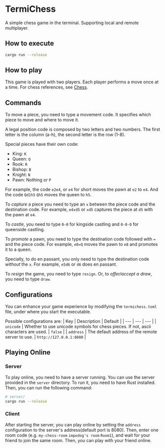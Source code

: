 # TermiChess

A simple chess game in the terminal. Supporting local and remote multiplayer.

## How to execute

```bash
cargo run --release
```

## How to play

This game is played with two players. Each player performs a move once at a time. For chess references, see [Chess](https://en.wikipedia.org/wiki/Chess).

## Commands

To move a piece, you need to type a movement code. It specifies which piece to move and where to move it.

A legal position code is composed by two letters and two numbers. The first letter is the column (a-h), the second letter is the row (1-8).

Special pieces have their own code:
- King: `K`
- Queen: `Q`
- Rook: `R`
- Bishop: `B`
- Knight: `N`
- Pawn: Nothing or `P`

For example, the code `e2e4`, or `e4` for short moves the pawn at `e2` to `e4`. And the code `Qd1h5` `Qh5` moves the queen to `h5`.

To *capture* a piece you need to type an `x` between the piece code and the destination code. For example, `e4xd5` or `xd5` captures the piece at `d5` with the pawn at `e4`.

To *castle*, you need to type `0-0` for kingside castling and `0-0-0` for queenside castling.

To *promote* a pawn, you need to type the destination code followed with `=` and the piece code. For example, `e8=Q` moves the pawn to `e8` and promotes it to a queen.

Specially, to do en passant, you only need to type the destination code *without* the `x`. For example, `e5d6` or `d6` does en passant.

To *resign* the game, you need to type `resign`. Or, to *offer/accept a draw*, you need to type `draw`.

## Configurations

You can enhance your game experience by modifying the `termichess.toml` file, under where you start the executable.

Possible configurations are:
| Key | Description | Default |
| --- | --- | --- |
| `unicode` | Whether to use unicode symbols for chess pieces. If not, ascii characters are used. | `false` |
| `address` | The default address of the remote server to use. | `http://127.0.0.1:8080` |

## Playing Online

### Server

To play online, you need to have a server running. You can use the server provided in the `server` directory. To run it, you need to have Rust installed. Then, you can run the following command:

```bash
# server/
cargo run --release
```

### Client

After starting the server, you can play online by setting the `address` configuration to the server's address(default port is 8080). Then, enter one room code (e.g. `my-chess-room` `impodog's room` `Room1`), and wait for your friend to join the same room. Then, you can play with your friend online.
